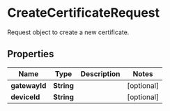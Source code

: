 

# CreateCertificateRequest

Request object to create a new certificate.

## Properties

Name | Type | Description | Notes
------------ | ------------- | ------------- | -------------
**gatewayId** | **String** |  |  [optional]
**deviceId** | **String** |  |  [optional]




